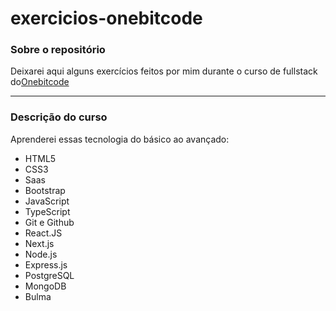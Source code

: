 # exercicios-onebitcode

### **Sobre o repositório**
  Deixarei aqui alguns exercícios feitos por mim durante o curso de fullstack do[Onebitcode](https://www.instagram.com/onebitcode/)

---

  ### **Descrição do curso**
Aprenderei essas tecnologia do básico ao avançado:

+ HTML5
+ CSS3
+ Saas
+ Bootstrap
+ JavaScript
+ TypeScript
+ Git e Github
+ React.JS
+ Next.js
+ Node.js
+ Express.js
+ PostgreSQL
+ MongoDB
+ Bulma
